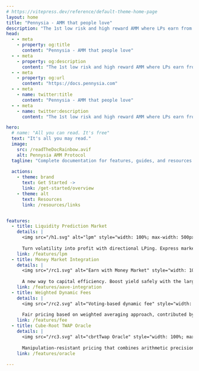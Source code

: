 ```yaml
---
# https://vitepress.dev/reference/default-theme-home-page
layout: home
title: "Pennysia - AMM that people love"
description: "The 1st low risk and high reward AMM where LPs earn from both sides of every trade. Features Liquidity Prediction Markets, uncollateralized flashloans, and manipulation-resistant oracle."
head:
  - - meta
    - property: og:title
      content: "Pennysia - AMM that people love"
  - - meta
    - property: og:description
      content: "The 1st low risk and high reward AMM where LPs earn from both sides of every trade. Features Liquidity Prediction Markets, uncollateralized flashloans, and manipulation-resistant oracle."
  - - meta
    - property: og:url
      content: "https://docs.pennysia.com"
  - - meta
    - name: twitter:title
      content: "Pennysia - AMM that people love"
  - - meta
    - name: twitter:description
      content: "The 1st low risk and high reward AMM where LPs earn from both sides of every trade. Features Liquidity Prediction Markets, uncollateralized flashloans, and manipulation-resistant oracle."

hero:
  # name: "All you can read. It's free"
  text: "It's all you may read."
  image:
    src: /readTheDocRainbow.avif
    alt: Pennysia AMM Protocol
  tagline: "Complete documentation for features, guides, and resources."
  
  actions:
    - theme: brand
      text: Get Started ->
      link: /get-started/overview
    - theme: alt
      text: Resources
      link: /resources/links


features:
  - title: Liquidity Prediction Market
    details: |
      <img src="/h1.svg" alt="lpm" style="width: 100%; max-width: 500px; height: auto; border-radius: 8px; margin: 12px 0;">
      
      Turn volatility into profit with directional LPing. Express market bias while earning fees from both sides.
    link: /features/lpm
  - title: Money Market Integration
    details: |
      <img src="/rc1.svg" alt="Earn with Money Market" style="width: 100%; max-width: 500px; height: auto; border-radius: 8px; margin: 4px 0;">
      
      A new way to capital efficiency. Boost yield safely with the largest money market in DeFi.
    link: /features/aave-integration
  - title: Weighted Dynamic Fees
    details: |
      <img src="/rc2.svg" alt="Voting-based dynamic fee" style="width: 100%; max-width: 500px; height: auto; border-radius: 8px; margin: 12px 0;">
      
      Fair pricing based on weighted averaging approach, contributed by all liquidity providers.
    link: /features/fee
  - title: Cube-Root TWAP Oracle
    details: |
      <img src="/rc3.svg" alt="cbrtTwap Oracle" style="width: 100%; max-width: 500px; height: auto; border-radius: 8px; margin: 12px 0;">
      
      Manipulation-resistant pricing that combines arithmetic precision with geometric stability.
    link: /features/oracle
    
---
```


